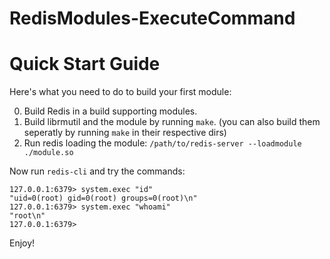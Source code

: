# RedisModules-ExecuteCommand

# Quick Start Guide

Here's what you need to do to build your first module:

0. Build Redis in a build supporting modules.
1. Build librmutil and the module by running `make`. (you can also build them seperatly by running `make` in their respective dirs)
2. Run redis loading the module: `/path/to/redis-server --loadmodule ./module.so`

Now run `redis-cli` and try the commands:

```
127.0.0.1:6379> system.exec "id"
"uid=0(root) gid=0(root) groups=0(root)\n"
127.0.0.1:6379> system.exec "whoami"
"root\n"
127.0.0.1:6379>
```

Enjoy!
    
